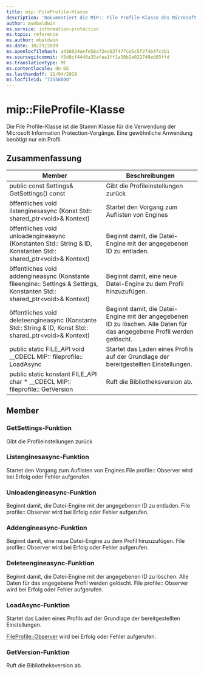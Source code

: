 ```yaml
---
title: mip::FileProfile-Klasse
description: 'Dokumentiert die MIP:: File Profile-Klasse des Microsoft Information Protection (MIP) SDK.'
author: msmbaldwin
ms.service: information-protection
ms.topic: reference
ms.author: mbaldwin
ms.date: 10/29/2019
ms.openlocfilehash: a436024aefe58a73ea03747fce5c5f2f4b4fc4b1
ms.sourcegitcommit: f5d8cf4440a35afaa1ff1a58b2a022740ed85ffd
ms.translationtype: MT
ms.contentlocale: de-DE
ms.lasthandoff: 11/04/2019
ms.locfileid: "73558800"
---
```

# <a name="class-mipfileprofile"></a>mip::FileProfile-Klasse 
Die File Profile-Klasse ist die Stamm Klasse für die Verwendung der Microsoft Information Protection-Vorgänge.
Eine gewöhnliche Anwendung benötigt nur ein Profil.
  
## <a name="summary"></a>Zusammenfassung
 Member                        | Beschreibungen                                
--------------------------------|---------------------------------------------
public const Settings& GetSettings() const  |  Gibt die Profileinstellungen zurück
öffentliches void listenginesasync (Konst Std:: shared_ptr\<void\>& Kontext)  |  Startet den Vorgang zum Auflisten von Engines
öffentliches void unloadengineasync (Konstanten Std:: String & ID, Konstanten Std:: shared_ptr\<void\>& Kontext)  |  Beginnt damit, die Datei-Engine mit der angegebenen ID zu entladen.
öffentliches void addengineasync (Konstante fileengine:: Settings & Settings, Konstanten Std:: shared_ptr\<void\>& Kontext)  |  Beginnt damit, eine neue Datei-Engine zu dem Profil hinzuzufügen.
öffentliches void deleteengineasync (Konstante Std:: String & ID, Konst Std:: shared_ptr\<void\>& Kontext)  |  Beginnt damit, die Datei-Engine mit der angegebenen ID zu löschen. Alle Daten für das angegebene Profil werden gelöscht.
public static FILE_API void __CDECL MIP:: fileprofile:: LoadAsync | Startet das Laden eines Profils auf der Grundlage der bereitgestellten Einstellungen.
public static konstant FILE_API char * __CDECL MIP:: fileprofile:: GetVersion | Ruft die Bibliotheksversion ab.

## <a name="members"></a>Member
  
### <a name="getsettings-function"></a>GetSettings-Funktion
Gibt die Profileinstellungen zurück
  
### <a name="listenginesasync-function"></a>Listenginesasync-Funktion
Startet den Vorgang zum Auflisten von Engines
File profile:: Observer wird bei Erfolg oder Fehler aufgerufen.
  
### <a name="unloadengineasync-function"></a>Unloadengineasync-Funktion
Beginnt damit, die Datei-Engine mit der angegebenen ID zu entladen.
File profile:: Observer wird bei Erfolg oder Fehler aufgerufen.
  
### <a name="addengineasync-function"></a>Addengineasync-Funktion
Beginnt damit, eine neue Datei-Engine zu dem Profil hinzuzufügen.
File profile:: Observer wird bei Erfolg oder Fehler aufgerufen.
  
### <a name="deleteengineasync-function"></a>Deleteengineasync-Funktion
Beginnt damit, die Datei-Engine mit der angegebenen ID zu löschen. Alle Daten für das angegebene Profil werden gelöscht.
File profile:: Observer wird bei Erfolg oder Fehler aufgerufen.

### <a name="loadasync-function"></a>LoadAsync-Funktion
Startet das Laden eines Profils auf der Grundlage der bereitgestellten Einstellungen.

[FileProfile::Observer](class_mip_fileprofile_observer.md) wird bei Erfolg oder Fehler aufgerufen.

### <a name="getversion-function"></a>GetVersion-Funktion
Ruft die Bibliotheksversion ab.